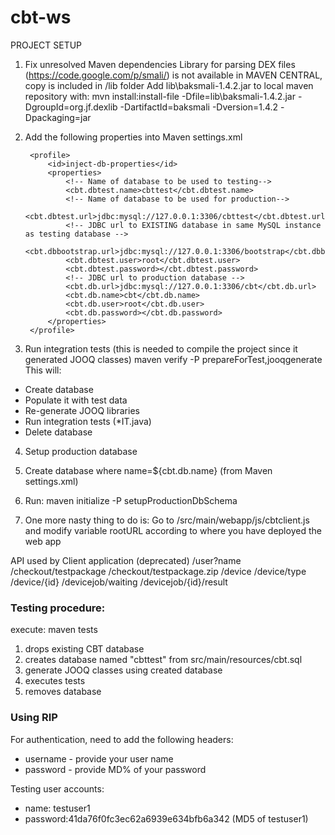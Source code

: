 cbt-ws
======

PROJECT SETUP

1. Fix unresolved Maven dependencies
Library for parsing DEX files (https://code.google.com/p/smali/) is not available in MAVEN CENTRAL, copy is included in /lib folder
Add lib\baksmali-1.4.2.jar to local maven repository with:
mvn install:install-file -Dfile=lib\baksmali-1.4.2.jar -DgroupId=org.jf.dexlib -DartifactId=baksmali -Dversion=1.4.2 -Dpackaging=jar

2. Add the following properties into Maven settings.xml

		<profile>
			<id>inject-db-properties</id>
			<properties>
				<!-- Name of database to be used to testing-->
				<cbt.dbtest.name>cbttest</cbt.dbtest.name>
				<!-- Name of database to be used for production-->				
				<cbt.dbtest.url>jdbc:mysql://127.0.0.1:3306/cbttest</cbt.dbtest.url>
				<!-- JDBC url to EXISTING database in same MySQL instance as testing database -->
				<cbt.dbbootstrap.url>jdbc:mysql://127.0.0.1:3306/bootstrap</cbt.dbbootstrap.url>
				<cbt.dbtest.user>root</cbt.dbtest.user>
				<cbt.dbtest.password></cbt.dbtest.password>
				<!-- JDBC url to production database -->
				<cbt.db.url>jdbc:mysql://127.0.0.1:3306/cbt</cbt.db.url>
				<cbt.db.name>cbt</cbt.db.name>
				<cbt.db.user>root</cbt.db.user>
				<cbt.db.password></cbt.db.password>
			</properties>
		</profile>

3. Run integration tests (this is needed to compile the project since it generated JOOQ classes)
maven verify -P prepareForTest,jooqgenerate
This will:
 - Create database
 - Populate it with test data
 - Re-generate JOOQ libraries
 - Run integration tests (*IT.java)
 - Delete database

4. Setup production database
 1. Create database where name=${cbt.db.name} (from Maven settings.xml)
 2. Run: maven initialize -P setupProductionDbSchema

5. One more nasty thing to do is:
Go to /src/main/webapp/js/cbtclient.js and modify variable rootURL according to where you have deployed the web app

API used by Client application (deprecated)
/user?name
/checkout/testpackage
/checkout/testpackage.zip
/device
/device/type
/device/{id}
/devicejob/waiting
/devicejob/{id}/result

### Testing procedure:
execute: maven tests

1. drops existing CBT database
2. creates database named "cbttest" from src/main/resources/cbt.sql
3. generate JOOQ classes using created database
4. executes tests
5. removes database

### Using RIP
For authentication, need to add the following headers:

* username - provide your user name
* password - provide MD% of your password

Testing user accounts:

* name: testuser1 
* password:41da76f0fc3ec62a6939e634bfb6a342 (MD5 of testuser1)



